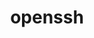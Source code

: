 ---
title: "openssh"
layout: cache
categories: [package, develop-2024-09-22]
meta: {"versions": ["9.8p1"], "compilers": ["apple-clang@=15.0.0", "cce@=15.0.1", "gcc@=10.2.1", "gcc@=11.1.0", "gcc@=11.4.0", "gcc@=12.3.0", "gcc@=7.3.1", "gcc@=7.5.0", "gcc@=9.4.0"], "oss": ["amzn2", "centos7", "rhel8", "ubuntu18.04", "ubuntu20.04", "ubuntu22.04", "ventura"], "platforms": ["darwin", "linux"], "targets": ["aarch64", "neoverse_n1", "neoverse_v1", "neoverse_v2", "ppc64le", "x86_64_v3", "zen4"], "stacks": ["aws-isc", "aws-isc-aarch64", "data-vis-sdk", "developer-tools-manylinux2014", "e4s-cray-rhel", "e4s-neoverse-v2", "e4s-neoverse_v1", "e4s-oneapi", "e4s-power", "e4s-rocm-external", "ml-darwin-aarch64-mps", "ml-linux-x86_64-cpu", "ml-linux-x86_64-cuda", "ml-linux-x86_64-rocm", "radiuss", "radiuss-aws", "radiuss-aws-aarch64", "root", "tutorial"], "num_specs": 17, "num_specs_by_stack": {"root": 17, "ml-darwin-aarch64-mps": 1, "aws-isc-aarch64": 2, "radiuss-aws-aarch64": 2, "radiuss-aws": 1, "aws-isc": 1, "developer-tools-manylinux2014": 1, "e4s-cray-rhel": 1, "data-vis-sdk": 1, "radiuss": 1, "e4s-power": 1, "e4s-neoverse_v1": 1, "e4s-neoverse-v2": 1, "e4s-oneapi": 1, "ml-linux-x86_64-cuda": 1, "tutorial": 2, "ml-linux-x86_64-rocm": 1, "e4s-rocm-external": 1, "ml-linux-x86_64-cpu": 1}}
spec_details: [{"hash": "uqwqn2akeeac73np6slhxrjwyv37fbzk", "compiler": "apple-clang@=15.0.0", "versions": ["9.8p1"], "os": "ventura", "platform": "darwin", "target": "aarch64", "variants": ["build_system=autotools", "+gssapi", "patches=3f06fc0,d886b98"], "stacks": ["root", "ml-darwin-aarch64-mps"], "size": "-", "tarball": "https://binaries.spack.io/develop-2024-09-22/build_cache/darwin-ventura-aarch64/apple-clang-15.0.0/openssh-9.8p1/darwin-ventura-aarch64-apple-clang-15.0.0-openssh-9.8p1-uqwqn2akeeac73np6slhxrjwyv37fbzk.spack"}, {"hash": "5v4mnbppch2daennehogsqzfdd4ihrww", "compiler": "gcc@=7.3.1", "versions": ["9.8p1"], "os": "amzn2", "platform": "linux", "target": "aarch64", "variants": ["build_system=autotools", "+gssapi"], "stacks": ["aws-isc-aarch64", "root"], "size": "-", "tarball": "https://binaries.spack.io/develop-2024-09-22/build_cache/linux-amzn2-aarch64/gcc-7.3.1/openssh-9.8p1/linux-amzn2-aarch64-gcc-7.3.1-openssh-9.8p1-5v4mnbppch2daennehogsqzfdd4ihrww.spack"}, {"hash": "jcp2j6jpustaplzjig53wzw5r5lowzmc", "compiler": "gcc@=7.3.1", "versions": ["9.8p1"], "os": "amzn2", "platform": "linux", "target": "aarch64", "variants": ["build_system=autotools", "+gssapi"], "stacks": ["root", "radiuss-aws-aarch64"], "size": "-", "tarball": "https://binaries.spack.io/develop-2024-09-22/build_cache/linux-amzn2-aarch64/gcc-7.3.1/openssh-9.8p1/linux-amzn2-aarch64-gcc-7.3.1-openssh-9.8p1-jcp2j6jpustaplzjig53wzw5r5lowzmc.spack"}, {"hash": "clkcmoku2kht62uafsukt6abkwehkij3", "compiler": "gcc@=7.3.1", "versions": ["9.8p1"], "os": "amzn2", "platform": "linux", "target": "x86_64_v3", "variants": ["build_system=autotools", "+gssapi"], "stacks": ["root", "radiuss-aws"], "size": "-", "tarball": "https://binaries.spack.io/develop-2024-09-22/build_cache/linux-amzn2-x86_64_v3/gcc-7.3.1/openssh-9.8p1/linux-amzn2-x86_64_v3-gcc-7.3.1-openssh-9.8p1-clkcmoku2kht62uafsukt6abkwehkij3.spack"}, {"hash": "sja4latm2c3yv6a55lztm5pkym4oqosv", "compiler": "gcc@=7.3.1", "versions": ["9.8p1"], "os": "amzn2", "platform": "linux", "target": "neoverse_n1", "variants": ["build_system=autotools", "+gssapi"], "stacks": ["aws-isc-aarch64", "root"], "size": "-", "tarball": "https://binaries.spack.io/develop-2024-09-22/build_cache/linux-amzn2-neoverse_n1/gcc-7.3.1/openssh-9.8p1/linux-amzn2-neoverse_n1-gcc-7.3.1-openssh-9.8p1-sja4latm2c3yv6a55lztm5pkym4oqosv.spack"}, {"hash": "aooshtytar7v5kw2rdohnzp72kakmcmd", "compiler": "gcc@=7.3.1", "versions": ["9.8p1"], "os": "amzn2", "platform": "linux", "target": "neoverse_n1", "variants": ["build_system=autotools", "+gssapi"], "stacks": ["root", "radiuss-aws-aarch64"], "size": "-", "tarball": "https://binaries.spack.io/develop-2024-09-22/build_cache/linux-amzn2-neoverse_n1/gcc-7.3.1/openssh-9.8p1/linux-amzn2-neoverse_n1-gcc-7.3.1-openssh-9.8p1-aooshtytar7v5kw2rdohnzp72kakmcmd.spack"}, {"hash": "dmkmam2fc46bcqi74t2x3mdjudgwqh2z", "compiler": "gcc@=7.3.1", "versions": ["9.8p1"], "os": "amzn2", "platform": "linux", "target": "x86_64_v3", "variants": ["build_system=autotools", "+gssapi"], "stacks": ["root", "aws-isc"], "size": "-", "tarball": "https://binaries.spack.io/develop-2024-09-22/build_cache/linux-amzn2-x86_64_v3/gcc-7.3.1/openssh-9.8p1/linux-amzn2-x86_64_v3-gcc-7.3.1-openssh-9.8p1-dmkmam2fc46bcqi74t2x3mdjudgwqh2z.spack"}, {"hash": "bngougnqhn7r4gpekrty4tp4y6rhp5sy", "compiler": "gcc@=10.2.1", "versions": ["9.8p1"], "os": "centos7", "platform": "linux", "target": "x86_64_v3", "variants": ["build_system=autotools", "+gssapi"], "stacks": ["root", "developer-tools-manylinux2014"], "size": "-", "tarball": "https://binaries.spack.io/develop-2024-09-22/build_cache/linux-centos7-x86_64_v3/gcc-10.2.1/openssh-9.8p1/linux-centos7-x86_64_v3-gcc-10.2.1-openssh-9.8p1-bngougnqhn7r4gpekrty4tp4y6rhp5sy.spack"}, {"hash": "vyy5k6qyp4ggovevbyhvwa6gdi2o4qlw", "compiler": "cce@=15.0.1", "versions": ["9.8p1"], "os": "rhel8", "platform": "linux", "target": "zen4", "variants": ["build_system=autotools", "+gssapi"], "stacks": ["e4s-cray-rhel", "root"], "size": "-", "tarball": "https://binaries.spack.io/develop-2024-09-22/build_cache/linux-rhel8-zen4/cce-15.0.1/openssh-9.8p1/linux-rhel8-zen4-cce-15.0.1-openssh-9.8p1-vyy5k6qyp4ggovevbyhvwa6gdi2o4qlw.spack"}, {"hash": "26dj4jw4ypnw2aokvtyzs55x5kby3spt", "compiler": "gcc@=11.1.0", "versions": ["9.8p1"], "os": "ubuntu20.04", "platform": "linux", "target": "x86_64_v3", "variants": ["build_system=autotools", "+gssapi"], "stacks": ["data-vis-sdk", "root"], "size": "-", "tarball": "https://binaries.spack.io/develop-2024-09-22/build_cache/linux-ubuntu20.04-x86_64_v3/gcc-11.1.0/openssh-9.8p1/linux-ubuntu20.04-x86_64_v3-gcc-11.1.0-openssh-9.8p1-26dj4jw4ypnw2aokvtyzs55x5kby3spt.spack"}, {"hash": "vo5irwmrqondkwhz6e5jeechrh7x74ne", "compiler": "gcc@=7.5.0", "versions": ["9.8p1"], "os": "ubuntu18.04", "platform": "linux", "target": "x86_64_v3", "variants": ["build_system=autotools", "+gssapi"], "stacks": ["root", "radiuss"], "size": "-", "tarball": "https://binaries.spack.io/develop-2024-09-22/build_cache/linux-ubuntu18.04-x86_64_v3/gcc-7.5.0/openssh-9.8p1/linux-ubuntu18.04-x86_64_v3-gcc-7.5.0-openssh-9.8p1-vo5irwmrqondkwhz6e5jeechrh7x74ne.spack"}, {"hash": "ecjhcyaa4dfkld6ivjd6zvsfzzft5rzq", "compiler": "gcc@=9.4.0", "versions": ["9.8p1"], "os": "ubuntu20.04", "platform": "linux", "target": "ppc64le", "variants": ["build_system=autotools", "+gssapi"], "stacks": ["root", "e4s-power"], "size": "-", "tarball": "https://binaries.spack.io/develop-2024-09-22/build_cache/linux-ubuntu20.04-ppc64le/gcc-9.4.0/openssh-9.8p1/linux-ubuntu20.04-ppc64le-gcc-9.4.0-openssh-9.8p1-ecjhcyaa4dfkld6ivjd6zvsfzzft5rzq.spack"}, {"hash": "vlzwfgr2zbfzoufz5vl2mg7th4fdfsur", "compiler": "gcc@=11.4.0", "versions": ["9.8p1"], "os": "ubuntu22.04", "platform": "linux", "target": "neoverse_v1", "variants": ["build_system=autotools", "+gssapi"], "stacks": ["root", "e4s-neoverse_v1"], "size": "-", "tarball": "https://binaries.spack.io/develop-2024-09-22/build_cache/linux-ubuntu22.04-neoverse_v1/gcc-11.4.0/openssh-9.8p1/linux-ubuntu22.04-neoverse_v1-gcc-11.4.0-openssh-9.8p1-vlzwfgr2zbfzoufz5vl2mg7th4fdfsur.spack"}, {"hash": "xgbkhl2wnie5ug5kvb3p74of33crgy6h", "compiler": "gcc@=11.4.0", "versions": ["9.8p1"], "os": "ubuntu22.04", "platform": "linux", "target": "neoverse_v2", "variants": ["build_system=autotools", "+gssapi"], "stacks": ["root", "e4s-neoverse-v2"], "size": "-", "tarball": "https://binaries.spack.io/develop-2024-09-22/build_cache/linux-ubuntu22.04-neoverse_v2/gcc-11.4.0/openssh-9.8p1/linux-ubuntu22.04-neoverse_v2-gcc-11.4.0-openssh-9.8p1-xgbkhl2wnie5ug5kvb3p74of33crgy6h.spack"}, {"hash": "dbtxs2dije3xxoe6yuj2y6io56snquxz", "compiler": "gcc@=11.4.0", "versions": ["9.8p1"], "os": "ubuntu22.04", "platform": "linux", "target": "x86_64_v3", "variants": ["build_system=autotools", "+gssapi"], "stacks": ["root", "e4s-oneapi"], "size": "-", "tarball": "https://binaries.spack.io/develop-2024-09-22/build_cache/linux-ubuntu22.04-x86_64_v3/gcc-11.4.0/openssh-9.8p1/linux-ubuntu22.04-x86_64_v3-gcc-11.4.0-openssh-9.8p1-dbtxs2dije3xxoe6yuj2y6io56snquxz.spack"}, {"hash": "a3atty53rck6j3dxy7gfzfbalr47qtd4", "compiler": "gcc@=11.4.0", "versions": ["9.8p1"], "os": "ubuntu22.04", "platform": "linux", "target": "x86_64_v3", "variants": ["build_system=autotools", "+gssapi"], "stacks": ["ml-linux-x86_64-cuda", "root", "tutorial", "ml-linux-x86_64-rocm", "e4s-rocm-external", "ml-linux-x86_64-cpu"], "size": "-", "tarball": "https://binaries.spack.io/develop-2024-09-22/build_cache/linux-ubuntu22.04-x86_64_v3/gcc-11.4.0/openssh-9.8p1/linux-ubuntu22.04-x86_64_v3-gcc-11.4.0-openssh-9.8p1-a3atty53rck6j3dxy7gfzfbalr47qtd4.spack"}, {"hash": "r4aiqv27mayqrs4kxmk7hmf6ao3gcojk", "compiler": "gcc@=12.3.0", "versions": ["9.8p1"], "os": "ubuntu22.04", "platform": "linux", "target": "x86_64_v3", "variants": ["build_system=autotools", "+gssapi"], "stacks": ["root", "tutorial"], "size": "-", "tarball": "https://binaries.spack.io/develop-2024-09-22/build_cache/linux-ubuntu22.04-x86_64_v3/gcc-12.3.0/openssh-9.8p1/linux-ubuntu22.04-x86_64_v3-gcc-12.3.0-openssh-9.8p1-r4aiqv27mayqrs4kxmk7hmf6ao3gcojk.spack"}]
---